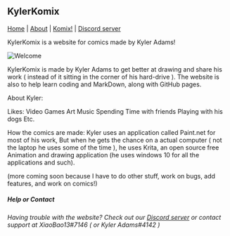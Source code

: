 ## KylerKomix

[Home](https://xiaobao13.github.io/KylerKomix) | [About](https://xiaobao13.github.io/KylerKomix/About) | [Komix!](https://xiaobao13.github.io/KylerKomix/Komix) | [Discord server](https://discord.gg/mgbny6Ebg4)

   KylerKomix is a website for comics made by Kyler Adams!
   
   ![Welcome](/KylerKomix/welcome1.png)
  
KylerKomix is made by Kyler Adams to get better at drawing and share his work ( instead of it sitting in the corner of his hard-drive ).
The website is also to help learn coding and MarkDown, along with GitHub pages.

About Kyler:

   Likes:
         Video Games
         Art
         Music
         Spending Time with friends
         Playing with his dogs
         Etc.
         
   
   How the comics are made:
                           Kyler uses an application called Paint.net for most of his work, But when he gets the chance on a actual computer ( not the laptop he uses some of the time ),
                           he uses Krita, an open source free Animation and drawing application (he uses windows 10 for all the applications and such).
                           
   
   (more coming soon because I have to do other stuff, work on bugs, add features, and work on comics!)
         
         

##### Help or Contact

###### Having trouble with the website? Check out our [Discord server](https://discord.gg/mgbny6Ebg4) or contact support at XiaoBao13#7146 ( or Kyler Adams#4142 )
